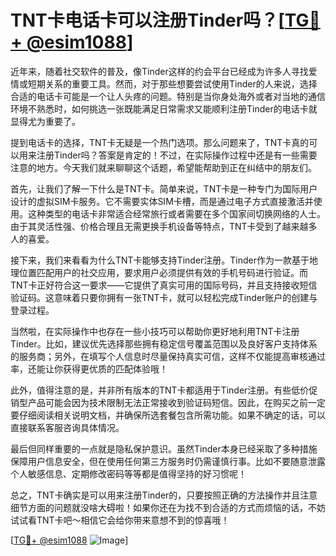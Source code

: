 # TNT卡电话卡可以注册Tinder吗？[[TG💪+ @esim1088](https://t.me/s/esim1088)]

近年来，随着社交软件的普及，像Tinder这样的约会平台已经成为许多人寻找爱情或短期关系的重要工具。然而，对于那些想要尝试使用Tinder的人来说，选择合适的电话卡可能是一个让人头疼的问题。特别是当你身处海外或者对当地的通信环境不熟悉时，如何挑选一张既能满足日常需求又能顺利注册Tinder的电话卡就显得尤为重要了。

提到电话卡的选择，TNT卡无疑是一个热门选项。那么问题来了，TNT卡真的可以用来注册Tinder吗？答案是肯定的！不过，在实际操作过程中还是有一些需要注意的地方。今天我们就来聊聊这个话题，希望能帮助到正在纠结中的朋友们。

首先，让我们了解一下什么是TNT卡。简单来说，TNT卡是一种专门为国际用户设计的虚拟SIM卡服务。它不需要实体SIM卡槽，而是通过电子方式直接激活并使用。这种类型的电话卡非常适合经常旅行或者需要在多个国家间切换网络的人士。由于其灵活性强、价格合理且无需更换手机设备等特点，TNT卡受到了越来越多人的喜爱。

接下来，我们来看看为什么TNT卡能够支持Tinder注册。Tinder作为一款基于地理位置匹配用户的社交应用，要求用户必须提供有效的手机号码进行验证。而TNT卡正好符合这一要求——它提供了真实可用的国际号码，并且支持接收短信验证码。这意味着只要你拥有一张TNT卡，就可以轻松完成Tinder账户的创建与登录过程。

当然啦，在实际操作中也存在一些小技巧可以帮助你更好地利用TNT卡注册Tinder。比如，建议优先选择那些拥有稳定信号覆盖范围以及良好客户支持体系的服务商；另外，在填写个人信息时尽量保持真实可信，这样不仅能提高审核通过率，还能让你获得更优质的匹配体验哦！

此外，值得注意的是，并非所有版本的TNT卡都适用于Tinder注册。有些低价促销型产品可能会因为技术限制无法正常接收到验证码短信。因此，在购买之前一定要仔细阅读相关说明文档，并确保所选套餐包含所需功能。如果不确定的话，可以直接联系客服咨询具体情况。

最后但同样重要的一点就是隐私保护意识。虽然Tinder本身已经采取了多种措施保障用户信息安全，但在使用任何第三方服务时仍需谨慎行事。比如不要随意泄露个人敏感信息、定期修改密码等等都是值得坚持的好习惯呢！

总之，TNT卡确实是可以用来注册Tinder的，只要按照正确的方法操作并且注意细节方面的问题就没啥大碍啦！如果你还在为找不到合适的方式而烦恼的话，不妨试试看TNT卡吧～相信它会给你带来意想不到的惊喜哦！

[[TG💪+ @esim1088](https://t.me/s/esim1088) ![Image](https://i.postimg.cc/4NQfJmqS/Snipaste-2025-05-13-00-14-12.png)]